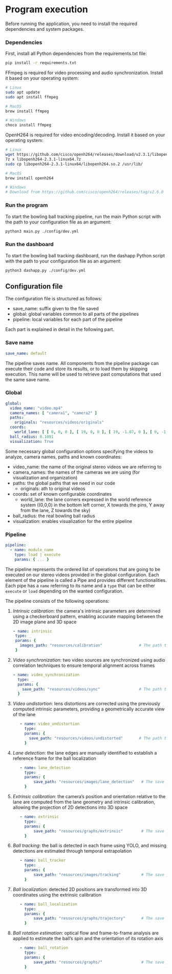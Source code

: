 # Program execution

Before running the application, you need to install the required dependencies and system packages.

### Dependencies

First, install all Python dependencies from the requirements.txt file:

```bash
pip install -r requirements.txt
```

FFmpeg is required for video processing and audio synchronization.
Install it based on your operating system:

```bash
# Linux
sudo apt update 
sudo apt install ffmpeg

# MacOS
brew install ffmpeg

# Windows
choco install ffmpeg
```

OpenH264 is required for video encoding/decoding.
Install it based on your operating system:

```bash
# Linux
wget https://github.com/cisco/openh264/releases/download/v2.3.1/libopenh264-2.3.1-linux64.7z
7z x libopenh264-2.3.1-linux64.7z
sudo cp libopenh264-2.3.1-linux64/libopenh264.so.2 /usr/lib/

# MacOS
brew install openh264

# Windows
# Download from https://github.com/cisco/openh264/releases/tag/v2.6.0
```

### Run the program

To start the bowling ball tracking pipeline, run the main Python script with the path to your configuration file as an
argument:

```bash
python3 main.py ./config/dev.yml
```

### Run the dashboard

To start the bowling ball tracking dashboard, run the dashapp Python script with the path to your configuration file as
an
argument:

```bash
python3 dashapp.py ./config/dev.yml
```

## Configuration file

The configuration file is structured as follows:

- save_name: suffix given to the file saved
- global: global variables common to all parts of the pipelines
- pipeline: local variables for each part of the pipeline

Each part is explained in detail in the following part.

### Save name

```yml
save_name: default
```

The pipeline saves name.
All components from the pipeline package can execute their code and store its results, or to load them
by skipping execution.
This name will be used to retrieve past computations that used the same save name.

### Global

``` yml
global:
  video_name: "video.mp4"
  camera_names: [ "camera1", "camera2" ]
  paths:
    originals: "resources/videos/originals"
  coords:
    world_lane: [ [ 0, 0, 0 ], [ 19, 0, 0 ], [ 19, -1.07, 0 ], [ 0, -1.07, 0 ] ]
  ball_radius: 0.1091
  visualization: True
```

Some necessary global configuration options specifying the videos to analyze, camera names, paths and known coordinates:

- video_name: the name of the original stereo videos we are referring to
- camera_names: the names of the cameras we are using (for visualization and organization)
- paths: the global paths that we need in our code
    - originals: ath to original videos
- coords: set of known configurable coordinates
    - world_lane: the lane corners expressed in the world reference system ((0,0,0) in the bottom left corner, X towards
      the pins, Y away from the lane, Z towards the sky)
- ball_radius: the real bowling ball radius
- visualization: enables visualization for the entire pipeline

### Pipeline

```yml
pipeline:
  - name: module_name
    type: load | execute
    params: { ... }
```

The pipeline represents the ordered list of operations that are going to be executed on our stereo videos provided in
the global configuration.
Each element of the pipeline is called a Pipe and provides different functionalities.
Each pipe has a `name` referring to its name and a `type` that can be either `execute` or `load` depending on the wanted
configuration.

The pipeline consists of the following operations:

1. _Intrinsic calibration_: the camera's intrinsic parameters are determined using a checkerboard pattern, enabling
   accurate mapping between the 2D image plane and 3D space
    ```yml
   - name: intrinsic
     type: _
     params: {
       images_path: "resources/calibration"                # The path to calibration images
     }
     ```
2. _Video synchronization_: two video sources are synchronized using audio correlation techniques to ensure temporal
   alignment across frames
    ```yml
    - name: video_synchronization
      type: _
      params: {
        save_path: "resources/videos/sync"                 # The path to the video save folder
      }
     ```
3. _Video undistortion_: lens distortions are corrected using the previously computed intrinsic parameters, providing a
   geometrically accurate view of the lane
    ```yml
       - name: video_undistortion
         type: _
         params: {
           save_path: "resources/videos/undistorted"       # The path to the video save folder
         }
    ```
4. _Lane detection_: the lane edges are manually identified to establish a reference frame for the ball localization
   ```yml
      - name: lane_detection
        type: _
        params: { 
            save_path: "resources/images/lane_detection"   # The save path of the lane images
        }
    ```
5. _Extrinsic calibration_: the camera’s position and orientation relative to the lane are computed from the lane
   geometry and intrinsic calibration, allowing the projection of 2D detections into 3D space
   ```yml
      - name: extrinsic
        type: _
        params: { 
            save_path: "resources/graphs/extrinsic"        # The save path of the camera positions
        }
    ```
6. _Ball tracking_: the ball is detected in each frame using YOLO, and missing detections are estimated through temporal
   extrapolation
   ```yml
      - name: ball_tracker
        type: _
        params: { 
            save_path: "resources/images/tracking"         # The save path of the tracking images
        }
    ```
7. _Ball localization_: detected 2D positions are transformed into 3D coordinates using the extrinsic calibration
   ```yml
      - name: ball_localization
        type: _
        params: { 
            save_path: "resources/graphs/trajectory"       # The save path of the ball positions
        }
    ```
8. _Ball rotation estimation_: optical flow and frame-to-frame analysis are applied to estimate the ball’s spin and the
   orientation of its rotation axis
   ```yml
      - name: ball_rotation
        type: _
        params: { 
            save_path: "resources/graphs/"                 # The save path of the ball speed and axis images
        }
    ```
